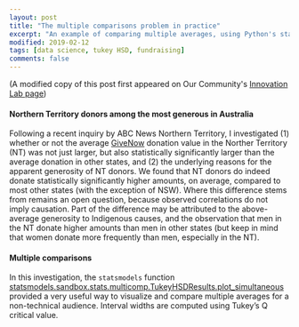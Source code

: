 ```yaml
---
layout: post
title: "The multiple comparisons problem in practice"
excerpt: "An example of comparing multiple averages, using Python's statsmodels."
modified: 2019-02-12
tags: [data science, tukey HSD, fundraising]
comments: false
---
```


(A modified copy of this post first appeared on Our Community's [Innovation Lab page](https://www.ourcommunity.com.au/general/general_article.jsp?articleid=7632))

#### Northern Territory donors among the most generous in Australia
Following a recent inquiry by ABC News Northern Territory, I investigated (1) whether or not the average [GiveNow](https://www.givenow.com.au/) donation value in the Norther Territory (NT) was not just larger, but also statistically significantly larger than the average donation in other states, and (2) the underlying reasons for the apparent generosity of NT donors. We found that NT donors do indeed donate statistically significantly higher amounts, on average, compared to most other states (with the exception of NSW). Where this difference stems from remains an open question, because observed correlations do not imply causation. Part of the difference may be attributed to the above-average generosity to Indigenous causes, and the observation that men in the NT donate higher amounts than men in other states (but keep in mind that women donate more frequently than men, especially in the NT).

#### Multiple comparisons
In this investigation, the `statsmodels` function [statsmodels.sandbox.stats.multicomp.TukeyHSDResults.plot_simultaneous](https://www.statsmodels.org/dev/generated/statsmodels.sandbox.stats.multicomp.TukeyHSDResults.plot_simultaneous.html) provided a very useful way to visualize and compare multiple averages for a non-technical audience. Interval widths are computed using Tukey’s Q critical value. 



